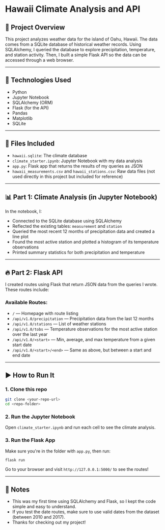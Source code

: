 
# Hawaii Climate Analysis and API

## 🌴 Project Overview

This project analyzes weather data for the island of Oahu, Hawaii. The data comes from a SQLite database of historical weather records. Using SQLAlchemy, I queried the database to explore precipitation, temperature, and station activity. Then, I built a simple Flask API so the data can be accessed through a web browser.

---

## 🔧 Technologies Used

- Python
- Jupyter Notebook
- SQLAlchemy (ORM)
- Flask (for the API)
- Pandas
- Matplotlib
- SQLite

---

## 📁 Files Included

- `hawaii.sqlite`: The climate database
- `climate_starter.ipynb`: Jupyter Notebook with my data analysis
- `app.py`: Flask app that returns the results of my queries as JSON
- `hawaii_measurements.csv` and `hawaii_stations.csv`: Raw data files (not used directly in this project but included for reference)

---

## 📊 Part 1: Climate Analysis (in Jupyter Notebook)

In the notebook, I:
- Connected to the SQLite database using SQLAlchemy
- Reflected the existing tables: `measurement` and `station`
- Queried the most recent 12 months of precipitation data and created a line plot
- Found the most active station and plotted a histogram of its temperature observations
- Printed summary statistics for both precipitation and temperature

---

## 🔥 Part 2: Flask API

I created routes using Flask that return JSON data from the queries I wrote. These routes include:

### Available Routes:
- `/` — Homepage with route listing
- `/api/v1.0/precipitation` — Precipitation data from the last 12 months
- `/api/v1.0/stations` — List of weather stations
- `/api/v1.0/tobs` — Temperature observations for the most active station over the last year
- `/api/v1.0/<start>` — Min, average, and max temperature from a given start date
- `/api/v1.0/<start>/<end>` — Same as above, but between a start and end date

---

## ▶️ How to Run It

### 1. Clone this repo
```bash
git clone <your-repo-url>
cd <repo-folder>
```

### 2. Run the Jupyter Notebook
Open `climate_starter.ipynb` and run each cell to see the climate analysis.

### 3. Run the Flask App
Make sure you're in the folder with `app.py`, then run:
```bash
flask run
```

Go to your browser and visit `http://127.0.0.1:5000/` to see the routes!

---

## 💬 Notes

- This was my first time using SQLAlchemy and Flask, so I kept the code simple and easy to understand.
- If you test the date routes, make sure to use valid dates from the dataset (between 2010 and 2017).
- Thanks for checking out my project!
